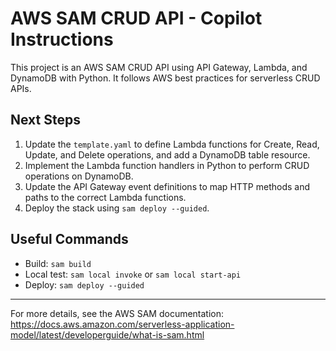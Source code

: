 # AWS SAM CRUD API - Copilot Instructions

This project is an AWS SAM CRUD API using API Gateway, Lambda, and DynamoDB with Python. It follows AWS best practices for serverless CRUD APIs.

## Next Steps

1. Update the `template.yaml` to define Lambda functions for Create, Read, Update, and Delete operations, and add a DynamoDB table resource.
2. Implement the Lambda function handlers in Python to perform CRUD operations on DynamoDB.
3. Update the API Gateway event definitions to map HTTP methods and paths to the correct Lambda functions.
4. Deploy the stack using `sam deploy --guided`.

## Useful Commands
- Build: `sam build`
- Local test: `sam local invoke` or `sam local start-api`
- Deploy: `sam deploy --guided`

---

For more details, see the AWS SAM documentation: https://docs.aws.amazon.com/serverless-application-model/latest/developerguide/what-is-sam.html
